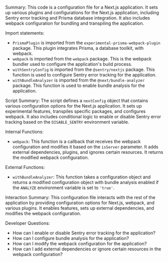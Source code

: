Summary:
This code is a configuration file for a Next.js application. It sets up various plugins and configurations for the Next.js application, including Sentry error tracking and Prisma database integration. It also includes webpack configuration for bundling and transpiling the application.

Import statements:

- `PrismaPlugin` is imported from the `experimental-prisma-webpack-plugin` package. This plugin integrates Prisma, a database toolkit, with webpack.
- `webpack` is imported from the `webpack` package. This is the webpack bundler used to configure the application's build process.
- `withSentryConfig` is imported from the `@sentry/nextjs` package. This function is used to configure Sentry error tracking for the application.
- `withBundleAnalyzer` is imported from the `@next/bundle-analyzer` package. This function is used to enable bundle analysis for the application.

Script Summary:
The script defines a `nextConfig` object that contains various configuration options for the Next.js application. It sets up experimental features, transpiles specific packages, and configures webpack. It also includes conditional logic to enable or disable Sentry error tracking based on the `DISABLE_SENTRY` environment variable.

Internal Functions:

- `webpack`: This function is a callback that receives the webpack configuration and modifies it based on the `isServer` parameter. It adds external dependencies, plugins, and ignores certain resources. It returns the modified webpack configuration.

External Functions:

- `withBundleAnalyzer`: This function takes a configuration object and returns a modified configuration object with bundle analysis enabled if the `ANALYZE` environment variable is set to `'true'`.

Interaction Summary:
This configuration file interacts with the rest of the application by providing configuration options for Next.js, webpack, and various plugins. It enables features, sets up external dependencies, and modifies the webpack configuration.

Developer Questions:

- How can I enable or disable Sentry error tracking for the application?
- How can I configure bundle analysis for the application?
- How can I modify the webpack configuration for the application?
- How can I add external dependencies or ignore certain resources in the webpack configuration?
